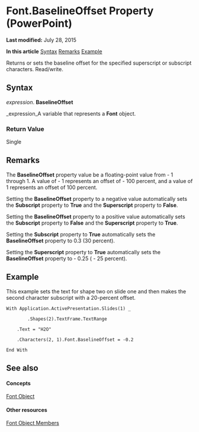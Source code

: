 
# Font.BaselineOffset Property (PowerPoint)

 **Last modified:** July 28, 2015

 **In this article**
 [Syntax](#sectionSection0)
 [Remarks](#sectionSection1)
 [Example](#sectionSection2)


Returns or sets the baseline offset for the specified superscript or subscript characters. Read/write.


## Syntax
<a name="sectionSection0"> </a>

 _expression_. **BaselineOffset**

 _expression_A variable that represents a  **Font** object.


### Return Value

Single


## Remarks
<a name="sectionSection1"> </a>

The  **BaselineOffset** property value be a floating-point value from - 1 through 1. A value of - 1 represents an offset of - 100 percent, and a value of 1 represents an offset of 100 percent.

Setting the  **BaselineOffset** property to a negative value automatically sets the **Subscript** property to **True** and the **Superscript** property to **False**.

Setting the  **BaselineOffset** property to a positive value automatically sets the **Subscript** property to **False** and the **Superscript** property to **True**.

Setting the  **Subscript** property to **True** automatically sets the **BaselineOffset** property to 0.3 (30 percent).

Setting the  **Superscript** property to **True** automatically sets the **BaselineOffset** property to - 0.25 ( - 25 percent).


## Example
<a name="sectionSection2"> </a>

This example sets the text for shape two on slide one and then makes the second character subscript with a 20-percent offset.


```
With Application.ActivePresentation.Slides(1) _

        .Shapes(2).TextFrame.TextRange

    .Text = "H2O"

    .Characters(2, 1).Font.BaselineOffset = -0.2

End With
```


## See also
<a name="sectionSection2"> </a>


#### Concepts


 [Font Object](ad62daaa-01a5-36cc-5451-e0da0134ac95.md)
#### Other resources


 [Font Object Members](a2043117-2222-dad3-d73c-0e9d5591c9be.md)
